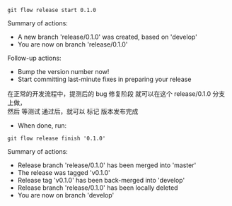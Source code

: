 
`git flow release start 0.1.0`  

Summary of actions:  
- A new branch 'release/0.1.0' was created, based on 'develop'  
- You are now on branch 'release/0.1.0'  

Follow-up actions:
- Bump the version number now!
- Start committing last-minute fixes in preparing your release

在正常的开发流程中，提测后的 bug 修复阶段 就可以在这个 release/0.1.0 分支上做，  
然后 等测试 通过后，就可以 标记 版本发布完成  
- When done, run:

`git flow release finish '0.1.0'`  

Summary of actions:
- Release branch 'release/0.1.0' has been merged into 'master'
- The release was tagged 'v0.1.0'
- Release tag 'v0.1.0' has been back-merged into 'develop'
- Release branch 'release/0.1.0' has been locally deleted
- You are now on branch 'develop'  

